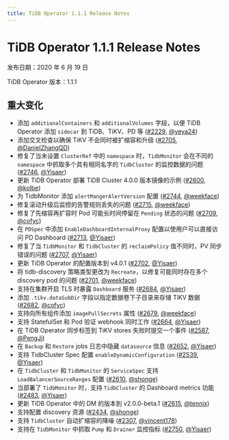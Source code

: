 ```yaml
---
title: TiDB Operator 1.1.1 Release Notes
---
```


# TiDB Operator 1.1.1 Release Notes

发布日期：2020 年 6 月 19 日

TiDB Operator 版本：1.1.1

## 重大变化

- 添加 `additionalContainers` 和 `additionalVolumes` 字段，以便 TiDB Operator 添加 `sidecar` 到 TiDB、TiKV、PD 等 ([#2229](https://github.com/pingcap/tidb-operator/pull/2229), [@yeya24](https://github.com/yeya24))
- 添加交叉检查以确保 TiKV 不会同时被扩缩容和升级 ([#2705](https://github.com/pingcap/tidb-operator/pull/2705), [@DanielZhangQD](https://github.com/DanielZhangQD))
- 修复了当未设置 `ClusterRef` 中的 `namespace` 时，`TidbMonitor` 会在不同的 `namespace` 中抓取多个具有相同名字的 `TidbCluster` 的监控数据的问题 ([#2746](https://github.com/pingcap/tidb-operator/pull/2746), [@Yisaer](https://github.com/Yisaer))
- 更新 TiDB Operator 部署 TiDB Cluster 4.0.0 版本镜像的示例 ([#2600](https://github.com/pingcap/tidb-operator/pull/2600), [@kolbe](https://github.com/kolbe))
- 为 TidbMonitor 添加 `alertMangerAlertVersion` 配置 ([#2744](https://github.com/pingcap/tidb-operator/pull/2744), [@weekface](https://github.com/weekface))
- 修复滚动升级后监控的告警规则丢失的问题 ([#2715](https://github.com/pingcap/tidb-operator/pull/2715), [@weekface](https://github.com/weekface))
- 修复了先缩容再扩容时 Pod 可能长时间停留在 `Pending` 状态的问题 ([#2709](https://github.com/pingcap/tidb-operator/pull/2709), [@cofyc](https://github.com/cofyc))
- 在 `PDSpec` 中添加 `EnableDashboardInternalProxy` 配置以使用户可以直接访问 PD Dashboard ([#2713](https://github.com/pingcap/tidb-operator/pull/2713), [@Yisaer](https://github.com/Yisaer))
- 修复了当 `TidbMonitor` 和 `TidbCluster` 的 `reclaimPolicy` 值不同时，PV 同步错误的问题 ([#2707](https://github.com/pingcap/tidb-operator/pull/2707), [@Yisaer](https://github.com/Yisaer))
- 更新 TiDB Operator 的配置版本到 v4.0.1 ([#2702](https://github.com/pingcap/tidb-operator/pull/2702), [@Yisaer](https://github.com/Yisaer))
- 将 tidb-discovery 策略类型更改为 `Recreate`，以修复可能同时存在多个 discovery pod 的问题 ([#2701](https://github.com/pingcap/tidb-operator/pull/2701), [@weekface](https://github.com/weekface))
- 支持在集群开启 TLS 时暴露 `Dashboard` 服务 ([#2684](https://github.com/pingcap/tidb-operator/pull/2684), [@Yisaer](https://github.com/Yisaer))
- 添加 `.tikv.dataSubDir` 字段以指定数据卷下子目录来存储 TiKV 数据 ([#2682](https://github.com/pingcap/tidb-operator/pull/2682), [@cofyc](https://github.com/cofyc))
- 支持向所有组件添加 `imagePullSecrets` 属性 ([#2679](https://github.com/pingcap/tidb-operator/pull/2679), [@weekface](https://github.com/weekface))
- 支持 StatefulSet 和 Pod 验证 webhook 同时工作 ([#2664](https://github.com/pingcap/tidb-operator/pull/2664), [@Yisaer](https://github.com/Yisaer))
- 在 TiDB Operator 同步标签到 TiKV stores 失败时提交一个事件 ([#2587](https://github.com/pingcap/tidb-operator/pull/2587), [@PengJi](https://github.com/PengJi))
- 在 `Backup` 和 `Restore` jobs 日志中隐藏 `datasource` 信息 ([#2652](https://github.com/pingcap/tidb-operator/pull/2652), [@Yisaer](https://github.com/Yisaer))
- 支持 TidbCluster Spec 配置 `enableDynamicConfiguration` ([#2539](https://github.com/pingcap/tidb-operator/pull/2539), [@Yisaer](https://github.com/Yisaer))
- 在 `TidbCluster` 和 `TidbMonitor` 的 `ServiceSpec` 支持 `LoadBalancerSourceRanges` 配置 ([#2610](https://github.com/pingcap/tidb-operator/pull/2610), [@shonge](https://github.com/shonge))
- 当部署了 `TidbMonitor` 时，支持 `TidbCluster` 的 Dashboard metrics 功能 ([#2483](https://github.com/pingcap/tidb-operator/pull/2483), [@Yisaer](https://github.com/Yisaer))
- 更新 TiDB Operator 中的 DM 的版本到 v2.0.0-beta.1 ([#2615](https://github.com/pingcap/tidb-operator/pull/2615), [@tennix](https://github.com/tennix))
- 支持配置 discovery 资源 ([#2434](https://github.com/pingcap/tidb-operator/pull/2434), [@shonge](https://github.com/shonge))
- 支持 `TidbCluster` 自动扩缩容的降噪 ([#2307](https://github.com/pingcap/tidb-operator/pull/2307), [@vincent178](https://github.com/vincent178))
- 支持在 `TidbMonitor` 中抓取 `Pump` 和 `Drainer` 监控指标 ([#2750](https://github.com/pingcap/tidb-operator/pull/2750), [@Yisaer](https://github.com/Yisaer))
